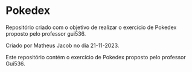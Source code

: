 # Pokedex
Repositório criado com o objetivo de realizar o exercício de Pokedex proposto pelo professor gui536.

Criado por Matheus Jacob no dia 21-11-2023.

Este repositório contém o exercício de Pokedex proposto pelo professor Gui536.
